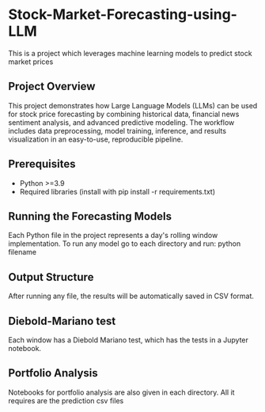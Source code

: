 # Stock-Market-Forecasting-using-LLM
This is a project which leverages machine learning models to predict stock market prices 

## Project Overview
This project demonstrates how Large Language Models (LLMs) can be used for stock price forecasting by combining historical data, financial news sentiment analysis, and advanced predictive modeling. The workflow includes data preprocessing, model training, inference, and results visualization in an easy-to-use, reproducible pipeline.

## Prerequisites
- Python >=3.9
- Required libraries (install with pip install -r requirements.txt)

## Running the Forecasting Models
Each Python file in the project represents a day's rolling window implementation. To run any model go to each directory and run:
python filename

## Output Structure
After running any file, the results will be automatically saved in CSV format.

## Diebold-Mariano test
Each window has a Diebold Mariano test, which has the tests in a Jupyter notebook.

## Portfolio Analysis
Notebooks for portfolio analysis are also given in each directory. All it requires are the prediction csv files 
